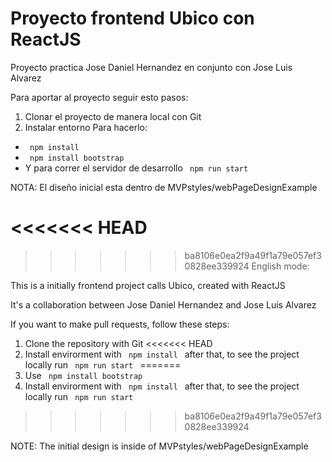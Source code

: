 # Proyecto frontend Ubico con ReactJS

Proyecto practica Jose Daniel Hernandez en conjunto con Jose Luis Alvarez

Para aportar al proyecto seguir esto pasos:

1) Clonar el proyecto de manera local con Git
2) Instalar entorno
Para hacerlo:
- <code> npm install </code>
- <code> npm install bootstrap </code>
- Y para correr el servidor de desarrollo <code> npm run start </code>

NOTA: El diseño inicial esta dentro de MVPstyles/webPageDesignExample




<<<<<<< HEAD
=======

>>>>>>> ba8106e0ea2f9a49f1a79e057ef30828ee339924
English mode:

This is a initially frontend project calls Ubico, created with ReactJS

It's a collaboration between Jose Daniel Hernandez and Jose Luis Alvarez

If you want to make pull requests, follow these steps:
1) Clone the repository with Git
<<<<<<< HEAD
2) Install envirorment with <code> npm install </code> after that, to see the project locally run <code> npm run start </code>
=======
2) Use <code> npm install bootstrap </code>
3) Install envirorment with <code> npm install </code> after that, to see the project locally run <code> npm run start </code>
>>>>>>> ba8106e0ea2f9a49f1a79e057ef30828ee339924

NOTE: The initial design is inside of MVPstyles/webPageDesignExample

